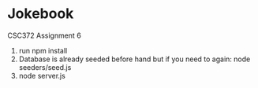 # Jokebook
CSC372 Assignment 6

1. run npm install
2. Database is already seeded before hand but if you need to again: node seeders/seed.js
3. node server.js